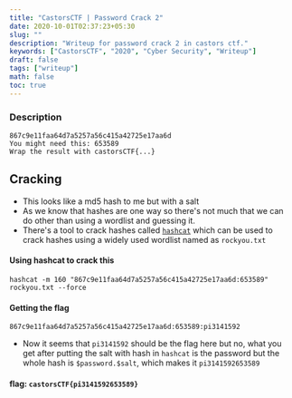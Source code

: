 ```yaml
---
title: "CastorsCTF | Password Crack 2"
date: 2020-10-01T02:37:23+05:30
slug: ""
description: "Writeup for password crack 2 in castors ctf."
keywords: ["CastorsCTF", "2020", "Cyber Security", "Writeup"]
draft: false
tags: ["writeup"]
math: false
toc: true
---
```


### Description
```
867c9e11faa64d7a5257a56c415a42725e17aa6d
You might need this: 653589
Wrap the result with castorsCTF{...}
```

## Cracking

- This looks like a md5 hash to me but with a salt
- As we know that hashes are one way so there's not much that we can do other than using a wordlist and guessing it.
- There's a tool to crack hashes called [`hashcat`](https://hashcat.net/hashcat/) which can be used to crack hashes using a widely used wordlist named as `rockyou.txt`

#### Using hashcat to crack this

```
hashcat -m 160 "867c9e11faa64d7a5257a56c415a42725e17aa6d:653589" rockyou.txt --force
```

#### Getting the flag
```
867c9e11faa64d7a5257a56c415a42725e17aa6d:653589:pi3141592
```

- Now it seems that `pi3141592` should be the flag here but no, what you get after putting the salt with hash in `hashcat` is the password but the whole hash is `$password.$salt`, which makes it `pi3141592653589`
#### flag: `castorsCTF{pi3141592653589}`
